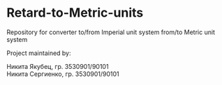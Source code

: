 # Retard-to-Metric-units
Repository for converter to/from Imperial unit system from/to Metric unit system 
  
  
Project maintained by:
  
Никита Якубец, гр. 3530901/90101 \
Никита Сергиенко, гр. 3530901/90101
